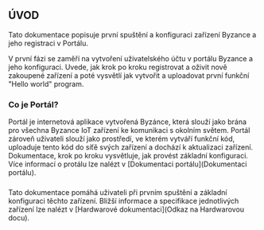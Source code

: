 ## ÚVOD 

Tato dokumentace popisuje první spuštění a konfiguraci zařízení Byzance a jeho registraci v Portálu. 

V první fázi se zaměří na vytvoření uživatelského účtu v portálu Byzance a jeho konfiguraci. Uvede, jak krok po kroku registrovat a oživit nově zakoupené zařízení a poté  vysvětlí jak vytvořit a uploadovat první funkční "Hello world" program.

### Co je Portál?

Portál je internetová aplikace vytvořená Byzánce, která slouží jako brána pro všechna Byzance IoT zařízení ke komunikaci s okolním světem. Portál zároveň uživateli slouží jako prostředí, ve kterém vytváří funkční kód, uploaduje tento kód do síťě svých zařízení a dochází k aktualizaci zařízení. Dokumentace, krok po kroku vysvětluje, jak provést základní konfiguraci. Více informací o protálu lze nalézt v [Dokumentaci portálu](Dokumentaci portálu).

### 
 
Tato dokumentace pomáhá uživateli při prvním spuštění a základní konfiguraci těchto zařízení. Bližší informace a specifikace jednotlivých zařízení lze nalézt v [Hardwarové dokumentaci](Odkaz na Hardwarovou docu).








